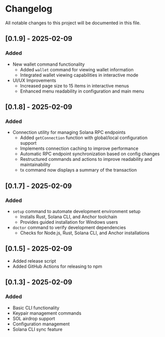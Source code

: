 # Changelog

All notable changes to this project will be documented in this file.

## [0.1.9] - 2025-02-09

### Added

- New wallet command functionality
  - Added `wallet` command for viewing wallet information
  - Integrated wallet viewing capabilities in interactive mode
- UI/UX Improvements
  - Increased page size to 15 items in interactive menus
  - Enhanced menu readability in configuration and main menu

## [0.1.8] - 2025-02-09

### Added

- Connection utility for managing Solana RPC endpoints
  - Added `getConnection` function with global/local configuration support
  - Implements connection caching to improve performance
  - Automatic RPC endpoint synchronization based on config changes
  - Restructured commands and actions to improve readability and maintainability
  - tx command now displays a summary of the transaction

## [0.1.7] - 2025-02-09

### Added

- `setup` command to automate development environment setup
  - Installs Rust, Solana CLI, and Anchor toolchain
  - Provides guided installation for Windows users
- `doctor` command to verify development dependencies
  - Checks for Node.js, Rust, Solana CLI, and Anchor installations

## [0.1.5] - 2025-02-09

- Added release script
- Added GitHub Actions for releasing to npm

## [0.1.3] - 2025-02-09

### Added

- Basic CLI functionality
- Keypair management commands
- SOL airdrop support
- Configuration management
- Solana CLI sync feature
